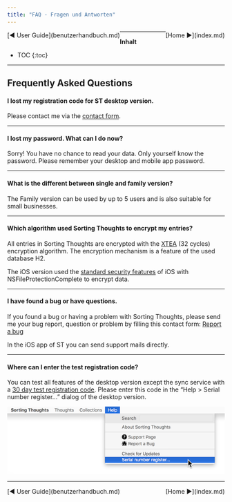 ```yaml
---
title: "FAQ - Fragen und Antworten"
---
```


<div class="pageNavigation">
<div style="float:left;">
   [◀️ User Guide](benutzerhandbuch.md)
</div>
<div style="float:right;">
  [Home ▶️](index.md)
</div>
</div>

---------------
__Inhalt__
* TOC
{:toc}
---------------

## Frequently Asked Questions


#### I lost my registration code for ST desktop version.

Please contact me via the [contact form](https://www.sortingthoughts.de/blog/report-a-bug/).

---------------

#### I lost my password. What can I do now?

Sorry! You have no chance to read your data. Only yourself know the password. Please remember your desktop and mobile app password.

---------------

#### What is the different between single and family version?

The Family version can be used by up to 5 users and is also suitable for small businesses.

---------------

#### Which algorithm used Sorting Thoughts to encrypt my entries?

All entries in Sorting Thoughts are encrypted with the [XTEA](http://en.wikipedia.org/wiki/XTEA) (32 cycles) encryption algorithm. The encryption mechanism is a feature of the used database H2.

The iOS version used the [standard security features](https://images.apple.com/de/business/docs/iOS_Security_Guide.pdf) of iOS  with NSFileProtectionComplete to encrypt data.

---------------

#### I have found a bug or have questions.

If you found a bug or having a problem with Sorting Thoughts, please send me your bug report, question or problem by filling this contact form:
 [Report a bug](https://www.sortingthoughts.de/blog/report-a-bug/)

In the iOS app of ST you can send support mails directly.

---------------

#### Where can I enter the test registration code?

You can test all features of the desktop version except the sync service with a [30 day test registration code](https://www.sortingthoughts.de/blog/test-sorting-thoughts/). Please enter this code in the “Help > Serial number register...” dialog of the desktop version.

![enter register code](./assets/images/sn-enter.png)

---------------

<div class="pageNavigation">
<div style="float:left;">
   [◀️ User Guide](benutzerhandbuch.md)
</div>
<div style="float:right;">
  [Home ▶️](index.md)
</div>
</div>
